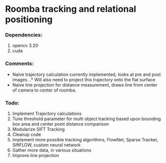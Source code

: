 # Roomba tracking and relational positioning 

### __Dependencies:__
1. opencv 3.20
2. cuda

### __Comments:__
* Naive trajectory calculation currently implemented, looks at pre and post images
..* Will also need to project this trajectory onto the flat surface
* Naive line projection for distance measurement, draws line from center of camera to center of roomba. 

### __Todo:__
1. Implement Trajectory calculations
2. Tune threshold parameter for multi object tracking based upon bounding box area and center point distance comparison
3. Modularize SIFT Tracking
4. Cleanup code
5. Implement more possible tracking algorithms, FlowNet, Sparse Tracker, SiftFLOW, custom neural network
6. Gather more data, in various situations
7. Improve line projection

